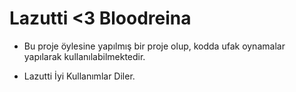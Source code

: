 # Lazutti <3 Bloodreina

- Bu proje öylesine yapılmış bir proje olup, kodda ufak oynamalar yapılarak kullanılabilmektedir.

- Lazutti İyi Kullanımlar Diler.

